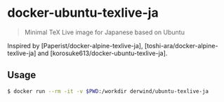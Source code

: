 # docker-ubuntu-texlive-ja

> Minimal TeX Live image for Japanese based on Ubuntu

Inspired by [Paperist/docker-alpine-texlive-ja], [toshi-ara/docker-alpine-texlive-ja] and [korosuke613/docker-ubuntu-texlive-ja].

## Usage

```bash
$ docker run --rm -it -v $PWD:/workdir derwind/ubuntu-texlive-ja
```